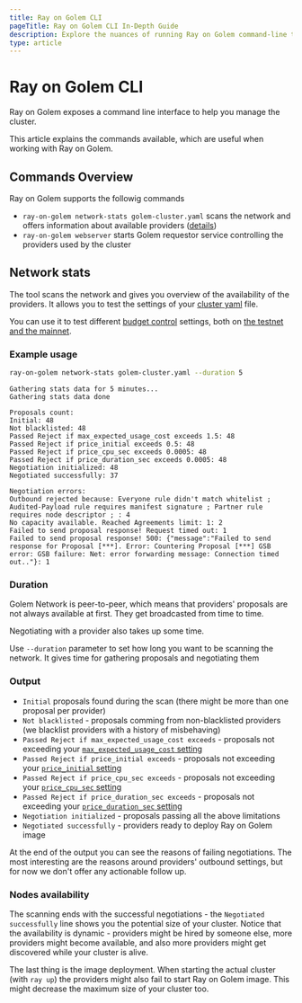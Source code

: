 ```yaml
---
title: Ray on Golem CLI 
pageTitle: Ray on Golem CLI In-Depth Guide
description: Explore the nuances of running Ray on Golem command-line tools 
type: article 
---
```


# Ray on Golem CLI 

Ray on Golem exposes a command line interface to help you manage the cluster.

This article explains the commands available, which are useful when working with Ray on Golem.

## Commands Overview

Ray on Golem supports the followig commands
- `ray-on-golem network-stats golem-cluster.yaml` scans the network and offers information about available providers ([details](#network-stats))
- `ray-on-golem webserver` starts Golem requestor service controlling the providers used by the cluster

## Network stats

The tool scans the network and gives you overview of the availability of the providers.
It allows you to test the settings of your [cluster yaml](/docs/creators/ray/cluster-yaml) file. 

You can use it to test different [budget control](/docs/creators/ray/cluster-yaml#avoiding-too-expensive-providers) settings, both on [the testnet and the mainnet](/docs/creators/ray/cluster-yaml#network).

### Example usage

```bash
ray-on-golem network-stats golem-cluster.yaml --duration 5
```
```
Gathering stats data for 5 minutes...
Gathering stats data done

Proposals count:
Initial: 48
Not blacklisted: 48
Passed Reject if max_expected_usage_cost exceeds 1.5: 48
Passed Reject if price_initial exceeds 0.5: 48
Passed Reject if price_cpu_sec exceeds 0.0005: 48
Passed Reject if price_duration_sec exceeds 0.0005: 48
Negotiation initialized: 48 
Negotiated successfully: 37

Negotiation errors:
Outbound rejected because: Everyone rule didn't match whitelist ; Audited-Payload rule requires manifest signature ; Partner rule requires node descriptor ; : 4
No capacity available. Reached Agreements limit: 1: 2
Failed to send proposal response! Request timed out: 1
Failed to send proposal response! 500: {"message":"Failed to send response for Proposal [***]. Error: Countering Proposal [***] GSB error: GSB failure: Net: error forwarding message: Connection timed out.."}: 1
```

### Duration

Golem Network is peer-to-peer, which means that providers' proposals are not always available at first. They get broadcasted from time to time.

Negotiating with a provider also takes up some time.

Use `--duration` parameter to set how long you want to be scanning the network. It gives time for gathering proposals and negotiating them

### Output

- `Initial` proposals found during the scan (there might be more than one proposal per provider)
- `Not blacklisted` - proposals comming from non-blacklisted providers (we blacklist providers with a history of misbehaving)
- `Passed Reject if max_expected_usage_cost exceeds` - proposals not exceeding your [`max_expected_usage_cost` setting](/docs/creators/ray/cluster-yaml#choosing-the-cheapest-providers-maximum-expected-usage-cost)
- `Passed Reject if price_initial exceeds` - proposals not exceeding your [`price_initial` setting](/docs/creators/ray/cluster-yaml#maximum-provider-prices)
- `Passed Reject if price_cpu_sec exceeds` - proposals not exceeding your [`price_cpu_sec` setting](/docs/creators/ray/cluster-yaml#maximum-provider-prices)
- `Passed Reject if price_duration_sec exceeds` - proposals not exceeding your [`price_duration_sec` setting](/docs/creators/ray/cluster-yaml#maximum-provider-prices)
- `Negotiation initialized` - proposals passing all the above limitations
- `Negotiated successfully` - providers ready to deploy Ray on Golem image

At the end of the output you can see the reasons of failing negotiations. 
The most interesting are the reasons around providers' outbound settings, but for now we don't offer any actionable follow up.

### Nodes availability

The scanning ends with the successful negotiations - the `Negotiated successfully` line shows you the potential size of your cluster.
Notice that the availability is dynamic - providers might be hired by someone else, more providers might become available, and also more providers might get discovered while your cluster is alive.

The last thing is the image deployment. When starting the actual cluster (with `ray up`) the providers might also fail to start Ray on Golem image. This might decrease the maximum size of your cluster too.
